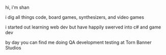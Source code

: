 hi, i'm shan

i dig all things code, board games, synthesizers, and video games

i started out learning web dev but have happily swerved into c# and game dev

by day you can find me doing QA development testing at Torn Banner Studios
